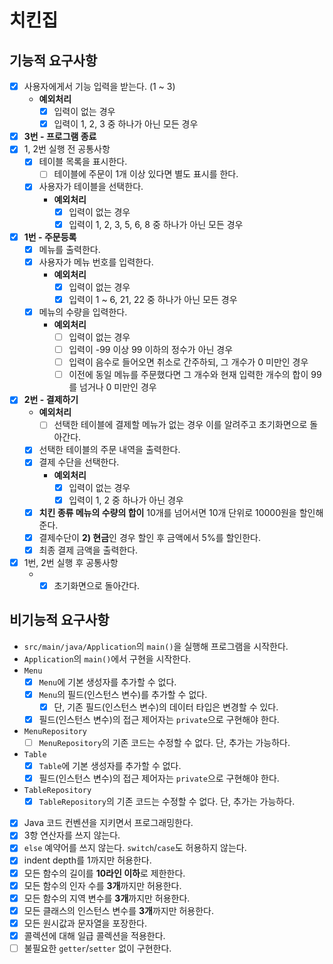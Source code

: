 # 치킨집

## 기능적 요구사항

- [x] 사용자에게서 기능 입력을 받는다. (1 ~ 3)
  - **예외처리**
    - [x] 입력이 없는 경우
    - [x] 입력이 1, 2, 3 중 하나가 아닌 모든 경우
- [x] **3번 - 프로그램 종료**
- [x] 1, 2번 실행 전 공통사항
  - [x] 테이블 목록을 표시한다.
    - [ ] 테이블에 주문이 1개 이상 있다면 별도 표시를 한다.
  - [x] 사용자가 테이블을 선택한다.
    - **예외처리**
      - [x] 입력이 없는 경우
      - [x] 입력이 1, 2, 3, 5, 6, 8 중 하나가 아닌 모든 경우
- [x] **1번 - 주문등록**
  - [x] 메뉴를 출력한다.
  - [x] 사용자가 메뉴 번호를 입력한다.
    - **예외처리**
      - [x] 입력이 없는 경우
      - [x] 입력이 1 ~ 6, 21, 22 중 하나가 아닌 모든 경우
  - [x] 메뉴의 수량을 입력한다.
    - **예외처리**
      - [ ] 입력이 없는 경우
      - [ ] 입력이 -99 이상 99 이하의 정수가 아닌 경우
      - [ ] 입력이 음수로 들어오면 취소로 간주하되, 그 개수가 0 미만인 경우
      - [ ] 이전에 동일 메뉴를 주문했다면 그 개수와 현재 입력한 개수의 합이 99를 넘거나 0 미만인 경우
- [x] **2번 - 결제하기**
  - **예외처리**
    - [ ] 선택한 테이블에 결제할 메뉴가 없는 경우 이를 알려주고 초기화면으로 돌아간다.
  - [x] 선택한 테이블의 주문 내역을 출력한다.
  - [x] 결제 수단을 선택한다.
    - **예외처리**
      - [x] 입력이 없는 경우
      - [x] 입력이 1, 2 중 하나가 아닌 경우
  - [x] **치킨 종류 메뉴의 수량의 합이** 10개를 넘어서면 10개 단위로 10000원을 할인해준다.
  - [x] 결제수단이 **2) 현금**인 경우 할인 후 금액에서 5%를 할인한다.
  - [x] 최종 결제 금액을 출력한다.  
- [x] 1번, 2번 실행 후 공통사항
  - - [x] 초기화면으로 돌아간다. 

## 비기능적 요구사항

- `src/main/java/Application`의 `main()`을 실행해 프로그램을 시작한다.
- `Application`의 `main()`에서 구현을 시작한다.
- `Menu`
  - [x] `Menu`에 기본 생성자를 추가할 수 없다.
  - [x] `Menu`의 필드(인스턴스 변수)를 추가할 수 없다.
    - [x] 단, 기존 필드(인스턴스 변수)의 데이터 타입은 변경할 수 있다.
  - [x] 필드(인스턴스 변수)의 접근 제어자는 `private`으로 구현해야 한다.
- `MenuRepository`
  - [ ] `MenuRepository`의 기존 코드는 수정할 수 없다. 단, 추가는 가능하다.
- `Table`
  - [x] `Table`에 기본 생성자를 추가할 수 없다.
  - [x] 필드(인스턴스 변수)의 접근 제어자는 `private`으로 구현해야 한다.
- `TableRepository`
  - [x] `TableRepository`의 기존 코드는 수정할 수 없다. 단, 추가는 가능하다.
- [x] Java 코드 컨벤션을 지키면서 프로그래밍한다.
- [x] 3항 연산자를 쓰지 않는다.
- [x] `else` 예약어를 쓰지 않는다. `switch`/`case`도 허용하지 않는다.
- [x] indent depth를 1까지만 허용한다.
- [x] 모든 함수의 길이를 **10라인 이하**로 제한한다.
- [x] 모든 함수의 인자 수를 **3개**까지만 허용한다.
- [x] 모든 함수의 지역 변수를 **3개**까지만 허용한다.
- [x] 모든 클래스의 인스턴스 변수를 **3개**까지만 허용한다.
- [x] 모든 원시값과 문자열을 포장한다.
- [x] 콜렉션에 대해 일급 콜렉션을 적용한다.
- [ ] 불필요한 `getter`/`setter` 없이 구현한다.
